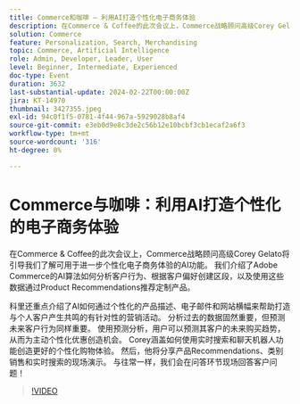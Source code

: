 ```yaml
---
title: Commerce和咖啡 — 利用AI打造个性化电子商务体验
description: 在Commerce & Coffee的此次会议上，Commerce战略顾问高级Corey Gelato将引导我们了解可用于进一步个性化电子商务体验的AI功能。 我们介绍了Adobe Commerce的AI算法如何分析客户行为、根据客户偏好创建区段，以及使用这些数据通过Product Recommendations推荐定制产品。 科里还重点介绍了AI如何通过个性化的产品描述、电子邮件和网站横幅来帮助打造与个人客户产生共鸣的有针对性的营销活动。 分析过去的数据固然重要，但预测未来客户行为同样重要。 使用预测分析，用户可以预测其客户的未来购买趋势，从而为主动个性化优惠创造机会。 Corey涵盖如何使用实时搜索和聊天机器人功能创造更好的个性化购物体验。 然后，他将分享产品Recommendations、类别销售和实时搜索的现场演示。 与往常一样，我们会在问答环节现场回答客户问题！
solution: Commerce
feature: Personalization, Search, Merchandising
topic: Commerce, Artificial Intelligence
role: Admin, Developer, Leader, User
level: Beginner, Intermediate, Experienced
doc-type: Event
duration: 3632
last-substantial-update: 2024-02-22T00:00:00Z
jira: KT-14970
thumbnail: 3427355.jpeg
exl-id: 94c0f1f5-0781-4f44-967a-5929028b8af4
source-git-commit: e3eb0d9e8c3de2c56b12e10bcbf3cb1ecaf2a6f3
workflow-type: tm+mt
source-wordcount: '316'
ht-degree: 0%

---
```


# Commerce与咖啡：利用AI打造个性化的电子商务体验

在Commerce &amp; Coffee的此次会议上，Commerce战略顾问高级Corey Gelato将引导我们了解可用于进一步个性化电子商务体验的AI功能。 我们介绍了Adobe Commerce的AI算法如何分析客户行为、根据客户偏好创建区段，以及使用这些数据通过Product Recommendations推荐定制产品。

科里还重点介绍了AI如何通过个性化的产品描述、电子邮件和网站横幅来帮助打造与个人客户产生共鸣的有针对性的营销活动。 分析过去的数据固然重要，但预测未来客户行为同样重要。 使用预测分析，用户可以预测其客户的未来购买趋势，从而为主动个性化优惠创造机会。 Corey涵盖如何使用实时搜索和聊天机器人功能创造更好的个性化购物体验。 然后，他将分享产品Recommendations、类别销售和实时搜索的现场演示。 与往常一样，我们会在问答环节现场回答客户问题！

>[!VIDEO](https://video.tv.adobe.com/v/3427493/?learn=on)
